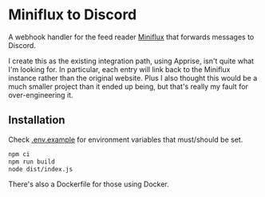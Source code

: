 # Miniflux to Discord

A webhook handler for the feed reader [Miniflux](https://miniflux.app/index.html) that forwards messages to Discord.

I create this as the existing integration path, using Apprise, isn't quite what I'm looking for. In particular, each entry will link back to the Miniflux instance rather than the original website. Plus I also thought this would be a much smaller project than it ended up being, but that's really my fault for over-engineering it.

## Installation

Check [.env.example](./.env.example) for environment variables that must/should be set.

```sh
npm ci
npm run build
node dist/index.js
```

There's also a Dockerfile for those using Docker.
